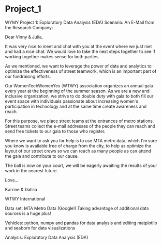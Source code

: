 # Project_1

WYMY
Project 1: Exploratory Data Analysis (EDA)
Scenario:
An E-Mail from the Research Company:

Dear Vinny & Julia,

It was very nice to meet and chat with you at the event where we just met and had a nice chat. We would love to take the next steps together to see if working together makes sense for both parties.

As we mentioned, we want to leverage the power of data and analytics to optimize the effectiveness of street teamwork, which is an important part of our fundraising efforts.

Our WomenTechWomenYes (WTWY) association organizes an annual gala every year at the beginning of the summer season. As we are a new and inclusive organization, we strive to do double duty with gala to both fill our event space with individuals passionate about increasing women's participation in technology and at the same time create awareness and reach.

For this purpose, we place street teams at the entrances of metro stations. Street teams collect the e-mail addresses of the people they can reach and send free tickets to our gala to those who register.

Where we want to ask you for help is to use MTA metro data, which I'm sure you know is available free of charge from the city, to help us optimize the layout of our street crews so we can reach as many people as can attend the gala and contribute to our cause.

The ball is now on your court, we will be eagerly awaiting the results of your work in the nearest future.

Love...

Karrine & Dahlia

WTWY International

Data set:
MTA Metro Data (Google!)
Taking advantage of additional data sources is a huge plus!

Vehicles:
python, numpy and pandas for data analysis and editing
matplotlib and seaborn for data visualizations

Analysis:
Exploratory Data Analysis (EDA)
